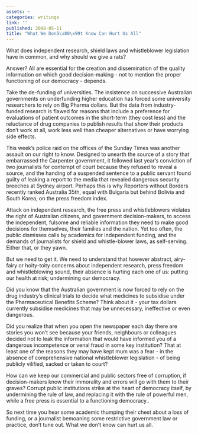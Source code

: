 ```yaml
---
assets: ~
categories: writings
link: ''
published: 2008-05-11
title: "What We Donâ\x80\x99t Know Can Hurt Us All"
---
```

What does independent research, shield laws and whistleblower
legislation have in common, and why should we give a rats?

Answer? All are essential for the creation and dissemination of the
quality information on which good decision-making - not to mention the
proper functioning of our democracy - depends.

Take the de-funding of universities. The insistence on successive
Australian governments on underfunding higher education has forced some
university researchers to rely on Big Pharma dollars. But the data from
industry-funded research is flawed for reasons that include a preference
for evaluations of patient outcomes in the short-term (they cost less)
and the reluctance of drug companies to publish results that show their
products don’t work at all, work less well than cheaper alternatives or
have worrying side effects.

This week’s police raid on the offices of the Sunday Times was another
assault on our right to know. Designed to unearth the source of a story
that embarrassed the Carpenter government, it followed last year’s
conviction of two journalists for contempt of court because they refused
to reveal a source, and the handing of a suspended sentence to a public
servant found guilty of leaking a report to the media that revealed
dangerous security breeches at Sydney airport. Perhaps this is why
Reporters without Borders recently ranked Australia 35th, equal with
Bulgaria but behind Bolivia and South Korea, on the press freedom index.

Attack on independent research, the free press and whistleblowers
violates the right of Australian citizens, and government
decision-makers, to access the independent, fulsome and reliable
information they need to make good decisions for themselves, their
families and the nation. Yet too often, the public dismisses calls by
academics for independent funding, and the demands of journalists for
shield and whistle-blower laws, as self-serving. Either that, or they
yawn.

But we need to get it. We need to understand that however abstract,
airy-fairy or hoity-toity concerns about independent research, press
freedom and whistleblowing sound, their absence is hurting each one of
us: putting our health at risk; undermining our democracy.

Did you know that the Australian government is now forced to rely on the
drug industry’s clinical trials to decide what medicines to subsidise
under the Pharmaceutical Benefits Scheme? Think about it - your tax
dollars currently subsidise medicines that may be unnecessary,
ineffective or even dangerous.

Did you realize that when you open the newspaper each day there are
stories you won’t see because your friends, neighbours or colleagues
decided not to leak the information that would have informed you of a
dangerous incompetence or venal fraud in some key institution? That at
least one of the reasons they may have kept mum was a fear - in the
absence of comprehensive national whistleblower legislation - of being
publicly vilified, sacked or taken to court?

How can we keep our commercial and public sectors free of corruption, if
decision-makers know their immorality and errors will go with them to
their graves? Corrupt public institutions strike at the heart of
democracy itself, by undermining the rule of law, and replacing it with
the rule of powerful men, while a free press is essential to a
functioning democracy..

So next time you hear some academic thumping their chest about a loss of
funding, or a journalist bemoaning some restrictive government law or
practice, don’t tune out. What we don’t know can hurt us all.